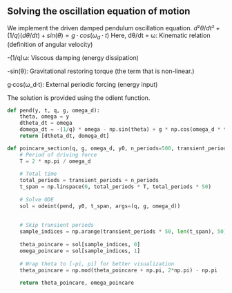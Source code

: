 ## Solving the oscillation equation of motion
We implement the driven damped pendulum oscillation equation. 
$d²θ/dt² + (1/q)(dθ/dt) + sin(θ) = g·cos(ω_d·t)$
Here,
dθ/dt = ω: Kinematic relation (definition of angular velocity)

-(1/q)ω: Viscous damping (energy dissipation)

-sin(θ): Gravitational restoring torque (the term that is non-linear.)

g·cos(ω_d·t): External periodic forcing (energy input)

The solution is provided using the odient function.
```python
def pend(y, t, q, g, omega_d):
    theta, omega = y
    dtheta_dt = omega
    domega_dt = -(1/q) * omega - np.sin(theta) + g * np.cos(omega_d * t)
    return [dtheta_dt, domega_dt]
```

```python
def poincare_section(q, g, omega_d, y0, n_periods=500, transient_periods=100):
    # Period of driving force
    T = 2 * np.pi / omega_d
    
    # Total time
    total_periods = transient_periods + n_periods
    t_span = np.linspace(0, total_periods * T, total_periods * 50)
    
    # Solve ODE
    sol = odeint(pend, y0, t_span, args=(q, g, omega_d))
    
  
    # Skip transient periods
    sample_indices = np.arange(transient_periods * 50, len(t_span), 50)
    
    theta_poincare = sol[sample_indices, 0]
    omega_poincare = sol[sample_indices, 1]
    
    # Wrap theta to [-pi, pi] for better visualization
    theta_poincare = np.mod(theta_poincare + np.pi, 2*np.pi) - np.pi
    
    return theta_poincare, omega_poincare
```
